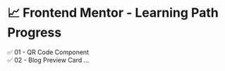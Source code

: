 # 📈 Frontend Mentor - Learning Path Progress

✅ 01 - QR Code Component  
✅ 02 - Blog Preview Card
...
